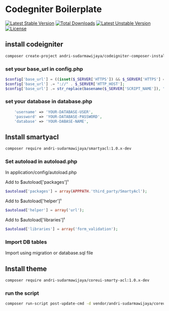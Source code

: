 # Codegniter Boilerplate

[![Latest Stable Version](http://poser.pugx.org/andri-sudarmawijaya/codeigniter-boilerplate/v)](https://packagist.org/packages/andri-sudarmawijaya/codeigniter-boilerplate) [![Total Downloads](http://poser.pugx.org/andri-sudarmawijaya/codeigniter-boilerplate/downloads)](https://packagist.org/packages/andri-sudarmawijaya/codeigniter-boilerplate) [![Latest Unstable Version](http://poser.pugx.org/andri-sudarmawijaya/codeigniter-boilerplate/v/unstable)](https://packagist.org/packages/andri-sudarmawijaya/codeigniter-boilerplate) [![License](http://poser.pugx.org/andri-sudarmawijaya/codeigniter-boilerplate/license)](https://packagist.org/packages/andri-sudarmawijaya/codeigniter-boilerplate)

##  install codeigniter
```bash
composer create-project andri-sudarmawijaya/codeigniter-composer-installer codeigniter-boilerplate
```
### set your base_url in config.php
```php
$config['base_url'] = ((isset($_SERVER['HTTPS']) && $_SERVER['HTTPS'] == "on") ? "https" : "http");
$config['base_url'] .= "://" . $_SERVER['HTTP_HOST'];
$config['base_url'] .= str_replace(basename($_SERVER['SCRIPT_NAME']), "", $_SERVER['SCRIPT_NAME']);
```
### set your database in database.php
```php
	'username' => 'YOUR-DATABASE-USER',
	'password' => 'YOUR-DATABASE-PASSWORD',
	'database' => 'YOUR-DABASE-NAME',
```

## Install smartyacl
```bash
composer require andri-sudarmawijaya/smartyacl:1.0.x-dev
```

### Set autoload in autoload.php
In application/config/autoload.php

Add to $autoload['packages']¹
```php
$autoload['packages'] = array(APPPATH.'third_party/SmartyAcl');
```
Add to $autoload['helper']¹
```php
$autoload['helper'] = array('url');
```
Add to $autoload['libraries']¹
```php
$autoload['libraries'] = array('form_validation');
```

### Import DB tables
Import using migration or database.sql file

## Install theme
```bash
composer require andri-sudarmawijaya/coreui-smarty-acl:1.0.x-dev
```
### run the script
```bash
composer run-script post-update-cmd -d vendor/andri-sudarmawijaya/coreui-smarty-acl
```




